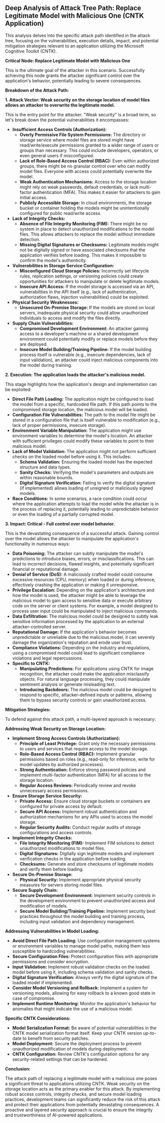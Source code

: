 ## Deep Analysis of Attack Tree Path: Replace Legitimate Model with Malicious One (CNTK Application)

This analysis delves into the specific attack path identified in the attack tree, focusing on the vulnerabilities, execution details, impact, and potential mitigation strategies relevant to an application utilizing the Microsoft Cognitive Toolkit (CNTK).

**Critical Node: Replace Legitimate Model with Malicious One**

This is the ultimate goal of the attacker in this scenario. Successfully achieving this node grants the attacker significant control over the application's behavior, potentially leading to severe consequences.

**Breakdown of the Attack Path:**

**1. Attack Vector: Weak security on the storage location of model files allows an attacker to overwrite the legitimate model.**

This is the entry point for the attacker. "Weak security" is a broad term, so let's break down the potential vulnerabilities it encompasses:

* **Insufficient Access Controls (Authorization):**
    * **Overly Permissive File System Permissions:** The directory or storage service where model files are stored might have read/write/execute permissions granted to a wider range of users or groups than necessary. This could include developers, operators, or even general users if misconfigured.
    * **Lack of Role-Based Access Control (RBAC):**  Even within authorized groups, there might be no granular control over who can modify model files. Everyone with access could potentially overwrite the model.
    * **Weak Authentication Mechanisms:** Access to the storage location might rely on weak passwords, default credentials, or lack multi-factor authentication (MFA). This makes it easier for attackers to gain initial access.
    * **Publicly Accessible Storage:** In cloud environments, the storage bucket or container holding the models might be unintentionally configured for public read/write access.
* **Lack of Integrity Checks:**
    * **Absence of File Integrity Monitoring (FIM):**  There might be no system in place to detect unauthorized modifications to the model files. This allows attackers to replace the model without immediate detection.
    * **Missing Digital Signatures or Checksums:**  Legitimate models might not be digitally signed or have associated checksums that the application verifies before loading. This makes it impossible to confirm the model's authenticity.
* **Vulnerabilities in Storage Service Configuration:**
    * **Misconfigured Cloud Storage Policies:**  Incorrectly set lifecycle rules, replication settings, or versioning policies could create opportunities for attackers to manipulate or delete legitimate models.
    * **Insecure API Access:** If the model storage is accessed via an API, vulnerabilities in the API itself (e.g., lack of authentication, authorization flaws, injection vulnerabilities) could be exploited.
* **Physical Security Weaknesses:**
    * **Unsecured On-Premise Storage:**  If the models are stored on local servers, inadequate physical security could allow unauthorized individuals to access and modify the files directly.
* **Supply Chain Vulnerabilities:**
    * **Compromised Development Environment:** An attacker gaining access to a developer's machine or a shared development environment could potentially modify or replace models before they are deployed.
    * **Insecure Model Building/Training Pipeline:**  If the model building process itself is vulnerable (e.g., insecure dependencies, lack of input validation), an attacker could inject malicious components into the model during training.

**2. Execution: The application loads the attacker's malicious model.**

This stage highlights how the application's design and implementation can be exploited:

* **Direct File Path Loading:** The application might be configured to load the model from a specific, hardcoded file path. If this path points to the compromised storage location, the malicious model will be loaded.
* **Configuration File Vulnerabilities:** The path to the model file might be stored in a configuration file that is itself vulnerable to modification (e.g., lack of proper permissions, insecure storage).
* **Environment Variable Manipulation:** The application might use environment variables to determine the model's location. An attacker with sufficient privileges could modify these variables to point to their malicious model.
* **Lack of Model Validation:** The application might not perform sufficient checks on the loaded model before using it. This includes:
    * **Schema Validation:**  Ensuring the loaded model has the expected structure and data types.
    * **Sanity Checks:**  Verifying the model's parameters and outputs are within reasonable bounds.
    * **Digital Signature Verification:**  Failing to verify the digital signature (if implemented) allows loading of unsigned or maliciously signed models.
* **Race Conditions:** In some scenarios, a race condition could occur where the application attempts to load the model while the attacker is in the process of replacing it, potentially leading to unpredictable behavior or even the loading of a partially corrupted model.

**3. Impact: Critical - Full control over model behavior.**

This is the devastating consequence of a successful attack. Gaining control over the model allows the attacker to manipulate the application's functionality in numerous ways:

* **Data Poisoning:** The attacker can subtly manipulate the model's predictions to introduce biases, errors, or misclassifications. This can lead to incorrect decisions, flawed insights, and potentially significant financial or reputational damage.
* **Denial of Service (DoS):**  A maliciously crafted model could consume excessive resources (CPU, memory) when loaded or during inference, effectively crashing the application or making it unresponsive.
* **Privilege Escalation:**  Depending on the application's architecture and how the model is used, the attacker might be able to leverage the malicious model to gain access to sensitive data or execute arbitrary code on the server or client systems. For example, a model designed to process user input could be manipulated to inject malicious commands.
* **Data Exfiltration:** The malicious model could be designed to subtly leak sensitive information processed by the application to an external attacker-controlled server.
* **Reputational Damage:** If the application's behavior becomes unpredictable or unreliable due to the malicious model, it can severely damage the organization's reputation and erode user trust.
* **Compliance Violations:**  Depending on the industry and regulations, using a compromised model could lead to significant compliance violations and legal repercussions.
* **Specific to CNTK:**
    * **Manipulating Predictions:** For applications using CNTK for image recognition, the attacker could make the application misclassify objects. For natural language processing, they could manipulate sentiment analysis or generate misleading text.
    * **Introducing Backdoors:** The malicious model could be designed to respond to specific, attacker-defined inputs or patterns, allowing them to bypass security controls or gain unauthorized access.

**Mitigation Strategies:**

To defend against this attack path, a multi-layered approach is necessary:

**Addressing Weak Security on Storage Location:**

* **Implement Strong Access Controls (Authorization):**
    * **Principle of Least Privilege:** Grant only the necessary permissions to users and services that require access to the model storage.
    * **Role-Based Access Control (RBAC):** Implement granular permissions based on roles (e.g., read-only for inference, write for model updates by authorized processes).
    * **Strong Authentication:** Enforce strong password policies and implement multi-factor authentication (MFA) for all access to the storage location.
    * **Regular Access Reviews:** Periodically review and revoke unnecessary access permissions.
* **Ensure Storage Service Security:**
    * **Private Access:** Ensure cloud storage buckets or containers are configured for private access by default.
    * **Secure API Access:** Implement robust authentication and authorization mechanisms for any APIs used to access the model storage.
    * **Regular Security Audits:** Conduct regular audits of storage configurations and access controls.
* **Implement Integrity Checks:**
    * **File Integrity Monitoring (FIM):** Implement FIM solutions to detect unauthorized modifications to model files.
    * **Digital Signatures:** Digitally sign legitimate models and implement verification checks in the application before loading.
    * **Checksums:** Generate and store checksums of legitimate models and verify them before loading.
* **Secure On-Premise Storage:**
    * **Physical Security:** Implement appropriate physical security measures for servers storing model files.
* **Secure Supply Chain:**
    * **Secure Development Environment:** Implement security controls in the development environment to prevent unauthorized access and modification of models.
    * **Secure Model Building/Training Pipeline:** Implement security best practices throughout the model building and training process, including input validation and dependency management.

**Addressing Vulnerabilities in Model Loading:**

* **Avoid Direct File Path Loading:** Use configuration management systems or environment variables to manage model paths, making them less susceptible to hardcoding vulnerabilities.
* **Secure Configuration Files:** Protect configuration files with appropriate permissions and consider encryption.
* **Input Validation:** Implement robust validation checks on the loaded model before using it, including schema validation and sanity checks.
* **Digital Signature Verification:**  Always verify the digital signature of the loaded model if implemented.
* **Consider Model Versioning and Rollback:** Implement a system for versioning models, allowing for easy rollback to a known good state in case of compromise.
* **Implement Runtime Monitoring:** Monitor the application's behavior for anomalies that might indicate the use of a malicious model.

**Specific CNTK Considerations:**

* **Model Serialization Format:** Be aware of potential vulnerabilities in the CNTK model serialization format itself. Keep your CNTK version up-to-date to benefit from security patches.
* **Model Deployment:** Secure the deployment process to prevent unauthorized modification of models during deployment.
* **CNTK Configuration:** Review CNTK's configuration options for any security-related settings that can be hardened.

**Conclusion:**

The attack path of replacing a legitimate model with a malicious one poses a significant threat to applications utilizing CNTK. Weak security on the storage location acts as the primary enabler for this attack. By implementing robust access controls, integrity checks, and secure model loading practices, development teams can significantly reduce the risk of this attack and protect their applications from potentially devastating consequences. A proactive and layered security approach is crucial to ensure the integrity and trustworthiness of AI-powered applications.
